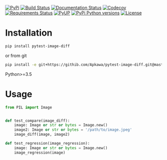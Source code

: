 [![PyPi](https://img.shields.io/pypi/v/pytest-image-diff.svg)](https://pypi.python.org/pypi/pytest-image-diff)
[![Build Status](https://travis-ci.org/Apkawa/pytest-image-diff.svg?branch=master)](https://travis-ci.org/Apkawa/pytest-image-diff)
[![Documentation Status](https://readthedocs.org/projects/pytest-image-diff/badge/?version=latest)](https://pytest-ngrok.readthedocs.io/en/latest/?badge=latest)
[![Codecov](https://codecov.io/gh/Apkawa/pytest-image-diff/branch/master/graph/badge.svg)](https://codecov.io/gh/Apkawa/pytest-image-diff)
[![Requirements Status](https://requires.io/github/Apkawa/pytest-image-diff/requirements.svg?branch=master)](https://requires.io/github/Apkawa/pytest-image-diff/requirements/?branch=master)
[![PyUP](https://pyup.io/repos/github/Apkawa/pytest-image-diff/shield.svg)](https://pyup.io/repos/github/Apkawa/pytest-image-diff)
[![PyPi Python versions](https://img.shields.io/pypi/pyversions/pytest-image-diff.svg)](https://pypi.python.org/pypi/pytest-image-diff)
[![License](https://img.shields.io/badge/license-MIT-blue.svg)](LICENSE)

# Installation

```bash
pip install pytest-image-diff
```

or from git

```bash
pip install -e git+https://githib.com/Apkawa/pytest-image-diff.git@master#egg=pytest-image-diff
```

Python>=3.5


# Usage

```python
from PIL import Image


def test_compare(image_diff):
    image: Image or str or bytes = Image.new()
    image2: Image or str or bytes = '/path/to/image.jpeg'
    image_diff(image, image2)

def test_regression(image_regression):
    image: Image or str or bytes = Image.new()
    image_regression(image)
```







